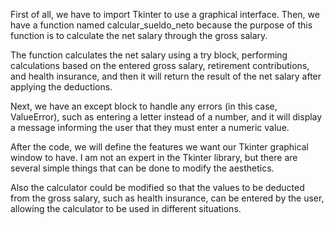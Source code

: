 First of all, we have to import Tkinter to use a graphical interface. Then, we have a function named calcular_sueldo_neto because the purpose of this function is to calculate the net salary through the gross salary.

The function calculates the net salary using a try block, performing calculations based on the entered gross salary, retirement contributions, and health insurance, and then it will return the result of the net salary after applying the deductions.

Next, we have an except block to handle any errors (in this case, ValueError), such as entering a letter instead of a number, and it will display a message informing the user that they must enter a numeric value.

After the code, we will define the features we want our Tkinter graphical window to have. I am not an expert in the Tkinter library, but there are several simple things that can be done to modify the aesthetics.

Also the calculator could be modified so that the values to be deducted from the gross salary, such as health insurance, can be entered by the user, allowing the calculator to be used in different situations.
